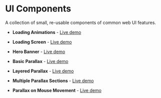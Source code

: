 # UI Components

A collection of small, re-usable components of common web UI features.

* **Loading Animations** - [Live demo](http://ui.maurojflores.com/components/loading-animations/)
* **Loading Screen** - [Live demo](http://ui.maurojflores.com/components/loading-screen/)

* **Hero Banner** - [Live demo](http://ui.maurojflores.com/components/banner/)

* **Basic Parallax** - [Live demo](http://ui.maurojflores.com/components/basic-plx/)
* **Layered Parallax** - [Live demo](http://ui.maurojflores.com/components/layered-plx/)
* **Multiple Parallax Sections** - [Live demo](http://ui.maurojflores.com/components/multiple-plx/)
* **Parallax on Mouse Movement** - [Live demo](http://ui.maurojflores.com/components/hover-plx/)
